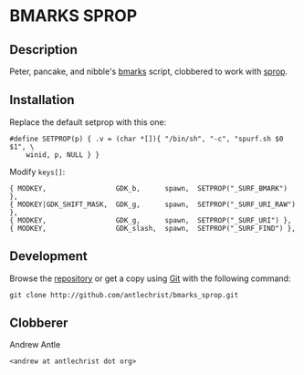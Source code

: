 BMARKS SPROP
============

Description
-----------
Peter, pancake, and nibble's [bmarks](bmarks) script, clobbered to work with
[sprop](http://tools.suckless.org/sprop).

Installation
------------
Replace the default setprop with this one:

	#define SETPROP(p) { .v = (char *[]){ "/bin/sh", "-c", "spurf.sh $0 $1", \
		winid, p, NULL } }

Modify `keys[]`:

	{ MODKEY,                 GDK_b,      spawn,  SETPROP("_SURF_BMARK") },
	{ MODKEY|GDK_SHIFT_MASK,  GDK_g,      spawn,  SETPROP("_SURF_URI_RAW") },
	{ MODKEY,                 GDK_g,      spawn,  SETPROP("_SURF_URI") },
	{ MODKEY,                 GDK_slash,  spawn,  SETPROP("_SURF_FIND") },


Development
-----------
Browse the [repository](http://github.com/antlechrist/bmarks_sprop) or
get a copy using [Git](http://git-scm.com/) with the
following command:

	git clone http://github.com/antlechrist/bmarks_sprop.git

Clobberer
---------
Andrew Antle

	<andrew at antlechrist dot org>
